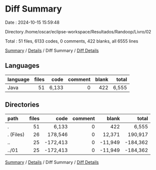 # Diff Summary

Date : 2024-10-15 15:59:48

Directory /home/oscar/eclipse-workspace/Resultados/Randoop/Livro/02

Total : 51 files,  6133 codes, 0 comments, 422 blanks, all 6555 lines

[Summary](results.md) / [Details](details.md) / Diff Summary / [Diff Details](diff-details.md)

## Languages
| language | files | code | comment | blank | total |
| :--- | ---: | ---: | ---: | ---: | ---: |
| Java | 51 | 6,133 | 0 | 422 | 6,555 |

## Directories
| path | files | code | comment | blank | total |
| :--- | ---: | ---: | ---: | ---: | ---: |
| . | 51 | 6,133 | 0 | 422 | 6,555 |
| . (Files) | 26 | 178,546 | 0 | 12,371 | 190,917 |
| .. | 25 | -172,413 | 0 | -11,949 | -184,362 |
| ../01 | 25 | -172,413 | 0 | -11,949 | -184,362 |

[Summary](results.md) / [Details](details.md) / Diff Summary / [Diff Details](diff-details.md)